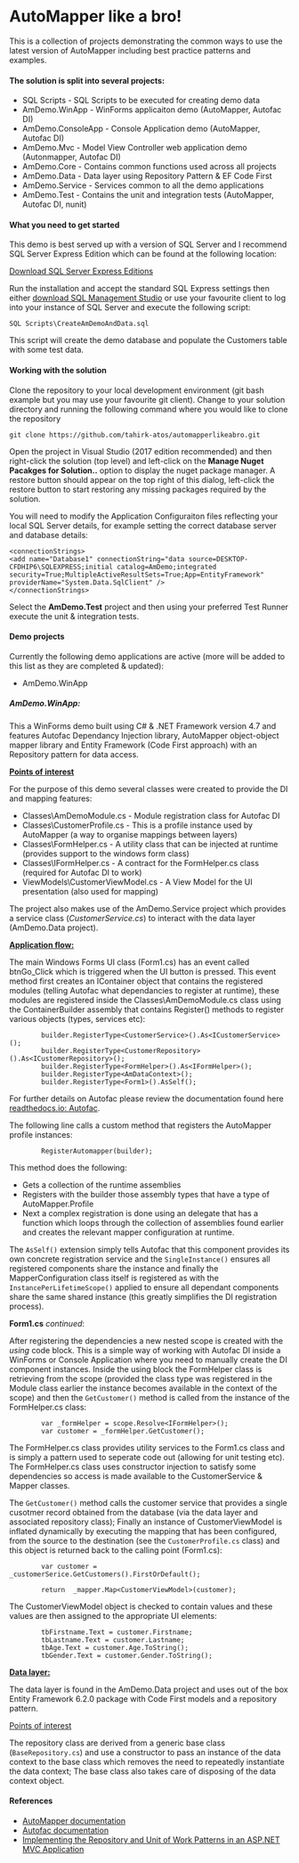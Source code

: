 # AutoMapper like a bro!

This is a collection of projects demonstrating the common ways to use the latest version of AutoMapper including best practice patterns and examples.

#### The solution is split into several projects:
* SQL Scripts - SQL Scripts to be executed for creating demo data
* AmDemo.WinApp - WinForms applicaiton demo (AutoMapper, Autofac DI)
* AmDemo.ConsoleApp - Console Application demo (AutoMapper, Autofac DI)
* AmDemo.Mvc  - Model View Controller web application demo (Autonmapper, Autofac DI)
* AmDemo.Core - Contains common functions used across all projects
* AmDemo.Data - Data layer using Repository Pattern & EF Code First
* AmDemo.Service - Services common to all the demo applications
* AmDemo.Test - Contains the unit and integration tests (AutoMapper, Autofac DI, nunit)

#### What you need to get started

This demo is best served up with a version of SQL Server and I recommend SQL Server Express Edition which can be found at the following location:

[Download SQL Server Express Editions](https://www.microsoft.com/en-gb/sql-server/sql-server-editions-express)

Run the installation and accept the standard SQL Express settings then either [download SQL Management Studio](https://docs.microsoft.com/en-us/sql/ssms/download-sql-server-management-studio-ssms) 
or use your favourite client to log into your instance of SQL Server and execute the following script:

`SQL Scripts\CreateAmDemoAndData.sql`

This script will create the demo database and populate the Customers table with some test data.

#### Working with the solution

Clone the repository to your local development environment (git bash example but you may use your favourite git client). 
Change to your solution directory and running the following command where you would like to clone the repository

`git clone https://github.com/tahirk-atos/automapperlikeabro.git`

Open the project in Visual Studio (2017 edition recommended) and then right-click the solution (top level) and left-click on the **Manage Nuget Pacakges for Solution..** option to display the
nuget package manager.  A restore button should appear on the top right of this dialog, left-click the restore button to start restoring any missing packages required by the solution.

You will need to modify the Application Configuraiton files reflecting your local SQL Server details, for example setting the correct database server and database details:
```
<connectionStrings>
<add name="Database1" connectionString="data source=DESKTOP-CFDHIP6\SQLEXPRESS;initial catalog=AmDemo;integrated security=True;MultipleActiveResultSets=True;App=EntityFramework" providerName="System.Data.SqlClient" />
</connectionStrings>
```
Select the **AmDemo.Test** project and then using your preferred Test Runner execute the unit & integration tests.

#### Demo projects

Currently the following demo applications are active (more will be added to this list as they are completed & updated):

* AmDemo.WinApp

##### AmDemo.WinApp:

This a WinForms demo built using C# & .NET Framework version 4.7 and features Autofac Dependancy Injection library, AutoMapper object-object mapper library and Entity Framework (Code First approach) with an Repository pattern for data access.

<ins>**Points of interest**</ins>

For the purpose of this demo several classes were created to provide the DI and mapping features:

* Classes\AmDemoModule.cs - Module registration class for Autofac DI
* Classes\CustomerProfile.cs - This is a profile instance used by AutoMapper (a way to organise mappings between layers)
* Classes\FormHelper.cs - A utility class that can be injected at runtime (provides support to the windows form class)
* Classes\IFormHelper.cs - A contract for the FormHelper.cs class (required for Autofac DI to work)
* ViewModels\CustomerViewModel.cs - A View Model for the UI presentation (also used for mapping)

The project also makes use of the AmDemo.Service project which provides a service class (_CustomerService.cs_) to interact with the data layer (AmDemo.Data project).

<ins>**Application flow:**</ins>

The main Windows Forms UI class (Form1.cs) has an event called btnGo_Click which is triggered when the UI button is pressed.
This event method first creates an IContainer object that contains the registered modules (telling Autofac what dependancies to register at runtime), these modules are registered inside the Classes\AmDemoModule.cs class using the
ContainerBuilder assembly that contains Register() methods to register various objects (types, services etc):

            builder.RegisterType<CustomerService>().As<ICustomerService>();
            builder.RegisterType<CustomerRepository>().As<ICustomerRepository>();
            builder.RegisterType<FormHelper>().As<IFormHelper>();
            builder.RegisterType<AmDataContext>();
            builder.RegisterType<Form1>().AsSelf();

For further details on Autofac please review the documentation found here [readthedocs.io: Autofac](http://autofaccn.readthedocs.io).

The following line calls a custom method that registers the AutoMapper profile instances:

            RegisterAutomapper(builder);

This method does the following:

* Gets a collection of the runtime assemblies
* Registers with the builder those assembly types that have a type of AutoMapper.Profile
* Next a complex registration is done using an delegate that has a function which loops through the collection of assemblies found earlier and creates the relevant mapper configuration at runtime.

The `AsSelf()` extension simply tells Autofac that this component provides its own concrete registration service and the `SingleInstance()` ensures all registered components share the instance and finally the MapperConfiguration
class itself is registered as with the `InstancePerLifetimeScope()` applied to ensure all dependant components share the same shared instance (this greatly simplifies the DI registration process).

**Form1.cs** _continued_:

After registering the dependencies a new nested scope is created with the *using* code block.  This is a simple way of working with Autofac DI inside a WinForms or Console Application where you need to manually create the DI component
instances. Inside the using block the FormHelper class is retrieving from the scope (provided the class type was registered in the Module class earlier the instance becomes available in the context of the scope) and then the `GetCustomer()` 
method is called from the instance of the FormHelper.cs class:

            var _formHelper = scope.Resolve<IFormHelper>();
            var customer = _formHelper.GetCustomer();

The FormHelper.cs class provides utility services to the Form1.cs class and is simply a pattern used to seperate code out (allowing for unit testing etc). The FormHelper.cs class uses constructor injection to satisfy some dependencies so access
is made available to the CustomerService & Mapper classes.

The `GetCustomer()` method calls the customer service that provides a single cusotmer record obtained from the database (via the data layer and associated repository class); Finally an instance of CustomerViewModel is inflated dynamically by 
executing the mapping that has been configured, from the source to the destination (see the `CustomerProfile.cs` class) and this object is returned back to the calling point (Form1.cs):

            var customer = _customerSerice.GetCustomers().FirstOrDefault();

            return  _mapper.Map<CustomerViewModel>(customer);

The CustomerViewModel object is checked to contain values and these values are then assigned to the appropriate UI elements:

            tbFirstname.Text = customer.Firstname;
            tbLastname.Text = customer.Lastname;
            tbAge.Text = customer.Age.ToString();
            tbGender.Text = customer.Gender.ToString();

<ins>**Data layer:**</ins>

The data layer is found in the AmDemo.Data project and uses out of the box Entity Framework 6.2.0 package with Code First models and a repository pattern.

<ins>Points of interest</ins>

The repository class are derived from a generic base class (`BaseRepository.cs`) and use a constructor to pass an instance of the data context to the base 
class which removes the need to repeatedly instantiate the data context; The base class also takes care of disposing of the data context object.

#### References

* [AutoMapper documentation](http://docs.automapper.org)
* [Autofac documentation](http://autofaccn.readthedocs.io)
* [Implementing the Repository and Unit of Work Patterns in an ASP.NET MVC Application](https://docs.microsoft.com/en-us/aspnet/mvc/overview/older-versions/getting-started-with-ef-5-using-mvc-4/implementing-the-repository-and-unit-of-work-patterns-in-an-asp-net-mvc-application)
